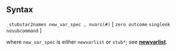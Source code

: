 ## Syntax

`_stubstar2names new_var_spec , nvars(#)` \[ `zero outcome`
`singleok nosubcommand` \]

where `new_var_spec` is either `newvarlist` or `stub*`; see
[<strong>newvarlist</strong>](http://www.stata.com/help.cgi?newvarlist).
